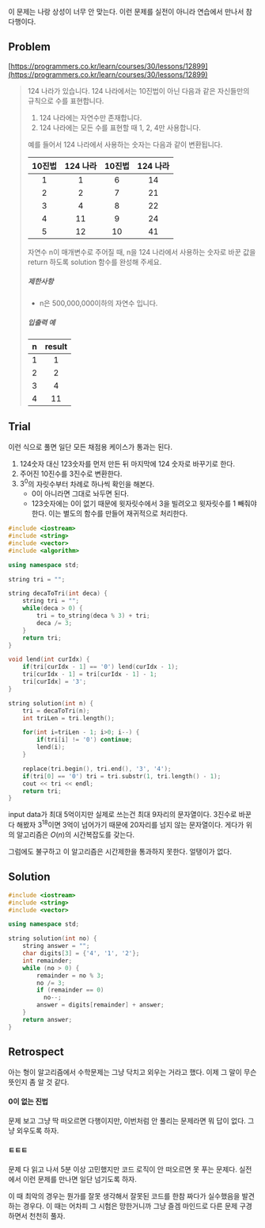 이 문제는 나랑 상성이 너무 안 맞는다. 이런 문제를 실전이 아니라 연습에서 만나서 참 다행이다.



## Problem

[https://programmers.co.kr/learn/courses/30/lessons/12899](https://programmers.co.kr/learn/courses/30/lessons/12899)

> 124 나라가 있습니다. 124 나라에서는 10진법이 아닌 다음과 같은 자신들만의 규칙으로 수를 표현합니다.
>
> 1. 124 나라에는 자연수만 존재합니다.
> 2. 124 나라에는 모든 수를 표현할 때 1, 2, 4만 사용합니다.
>
> 예를 들어서 124 나라에서 사용하는 숫자는 다음과 같이 변환됩니다.
>
> | 10진법 | 124 나라 | 10진법 | 124 나라 |
> | :------: | :--------: | :------: | :--------: |
> | 1      | 1        | 6      | 14       |
> | 2      | 2        | 7      | 21       |
> | 3      | 4        | 8      | 22       |
> | 4      | 11       | 9      | 24       |
> | 5      | 12       | 10     | 41       |
>
> 자연수 n이 매개변수로 주어질 때, n을 124 나라에서 사용하는 숫자로 바꾼 값을 return 하도록 solution 함수를 완성해 주세요.
>
> ##### 제한사항
>
> - n은 500,000,000이하의 자연수 입니다.
>
> ##### 입출력 예
>
> | n    | result |
> | :----: | :------: |
> | 1    | 1      |
> | 2    | 2      |
> | 3    | 4      |
> | 4    | 11     |



## Trial

이런 식으로 풀면 일단 모든 채점용 케이스가 통과는 된다.

1. 124숫자 대신 123숫자를 먼저 만든 뒤 마지막에 124 숫자로 바꾸기로 한다.
2. 주어진 10진수를 3진수로 변환한다.
3. $3^0$의 자릿수부터 차례로 하나씩 확인을 해본다. 
   * 0이 아니라면 그대로 놔두면 된다.
   * 123숫자에는 0이 없기 때문에 윗자릿수에서 3을 빌려오고 윗자릿수를 1 빼줘야 한다. 이는 별도의 함수를 만들어 재귀적으로 처리한다.

```c++
#include <iostream>
#include <string>
#include <vector>
#include <algorithm>

using namespace std;

string tri = "";

string decaToTri(int deca) {
    string tri = "";
    while(deca > 0) {
        tri = to_string(deca % 3) + tri;
        deca /= 3;
    }
    return tri;
}

void lend(int curIdx) {
    if(tri[curIdx - 1] == '0') lend(curIdx - 1);
    tri[curIdx - 1] = tri[curIdx - 1] - 1;
    tri[curIdx] = '3';
}

string solution(int n) {
    tri = decaToTri(n);
    int triLen = tri.length();

    for(int i=triLen - 1; i>0; i--) {
        if(tri[i] != '0') continue;
        lend(i);
    }

    replace(tri.begin(), tri.end(), '3', '4');
    if(tri[0] == '0') tri = tri.substr(1, tri.length() - 1);
    cout << tri << endl;
    return tri;
}
```

input data가 최대 5억이지만 실제로 쓰는건 최대 9자리의 문자열이다. 3진수로 바꾼다 해봤자 $3^{18}$이면 3억이 넘어가기 때문에 20자리를 넘지 않는 문자열이다. 게다가 위의 알고리즘은 $O(n)$의 시간복잡도를 갖는다. 

그럼에도 불구하고 이 알고리즘은 시간제한을 통과하지 못한다. 얼탱이가 없다.



## Solution

```c++
#include <iostream>
#include <string>
#include <vector>

using namespace std;

string solution(int no) {
    string answer = "";
    char digits[3] = {'4', '1', '2'};
    int remainder;
    while (no > 0) {
        remainder = no % 3;
        no /= 3;
        if (remainder == 0) 
          no--;
        answer = digits[remainder] + answer;
    }
    return answer;
}
```

 

## Retrospect

아는 형이 알고리즘에서 수학문제는 그냥 닥치고 외우는 거라고 했다. 이제 그 말이 무슨 뜻인지 좀 알 것 같다.

#### 0이 없는 진법

문제 보고 그냥 딱 떠오르면 다행이지만, 이번처럼 안 풀리는 문제라면 뭐 답이 없다. 그냥 외우도록 하자.

#### ㅌㅌㅌ

문제 다 읽고 나서 5분 이상 고민했지만 코드 로직이 안 떠오르면 못 푸는 문제다. 실전에서 이런 문제를 만나면 일단 넘기도록 하자. 

이 때 최악의 경우는 뭔가를 잘못 생각해서 잘못된 코드를 한참 짜다가 실수했음을 발견하는 경우다. 이 때는 어차피 그 시험은 망한거니까 그냥 즐겜 마인드로 다른 문제 구경하면서 천천히 풀자.


